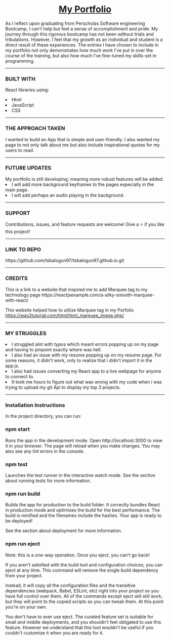  <!-- explanations of the technologies used, the approach taken, a link to your live site, installation instructions, unsolved problems, -->

<u><h1 align="center">My Portfolio</h1></u>
As I reflect upon graduating from Perscholas Software engineering Bootcamp, I can't help but feel a sense of accomplishment and pride. My journey through this rigorous bootcamp has not been without trials and tribulations. However, I feel that my growth as an individual and student is a direct result of these experiences. The entries I have chosen to include in my portfolio not only demonstrates how much work I've put in over the course of the training, but also how much I’ve fine-tuned my skills-set in programming.

<hr>

<h3>BUILT WITH</h3>
<p>React libraries using:</p>
<li>Html</li>
<li>JavaScript</li>
<li>CSS</li>

<hr>

<h3>THE APPROACH TAKEN</h3>
I wanted to build an App that is simple and user-friendly. I also wanted my page to not only talk about me but also include inspirational quotes for my users to read. 

<hr>


<h3>FUTURE UPDATES</h3>
My portfolio is still developing; meaning more robust features will be added:
<li>I will add more background keyframes to the pages especially in the main page.</li> 
<li>I will add perhaps an audio playing in the background.</li> 


<hr>

<h3>SUPPORT</h3>
Contributions, issues, and feature requests are welcome!
Give a ⭐️ if you like this project!

<hr>

<h3>LINK TO REPO</h3>
https://github.com/tsbalogun97/tsbalogun97.github.io.git

<hr>

<h3>CREDITS</h3>
This is a link to a website that inspired me to  add Marquee tag to my technology page  https://reactjsexample.com/a-silky-smooth-marquee-with-react/ 


This website helped how to utilize Marquee tag in my Porfolio https://way2tutorial.com/html/html_marquee_image.php/


<hr>

<h3>MY STRUGGLES</h3>
<li>I struggled alot with typos which meant errors popping up on my page and having to pinpoint exactly where was hell.</li>
<li>I also had an issue with my resume popping up on my resume page. For some reasons, it didn't work, only to realize that i  didn't import it in the app.js.</li>
<li>I also had issues converting my React app to a live webpage for anyone to connect to.</li>
<li> It took me hours to figure out what was wrong with my code when i was trying to upload my git Api to display my top 3 projects.</li>

<hr>

<h3>Installation Instructions</h3>
In the project directory, you can run:

<h3>npm start</h3>
Runs the app in the development mode.
Open http://localhost:3000 to view it in your browser.
The page will reload when you make changes.
You may also see any lint errors in the console.

<h3>npm test</h3>
Launches the test runner in the interactive watch mode.
See the section about running tests for more information.

<h3>npm run build</h3>
Builds the app for production to the build folder.
It correctly bundles React in production mode and optimizes the build for the best performance.
The build is minified and the filenames include the hashes.
Your app is ready to be deployed!

See the section about deployment for more information.

<h3>npm run eject</h3>
Note: this is a one-way operation. Once you eject, you can't go back!

If you aren't satisfied with the build tool and configuration choices, you can eject at any time. This command will remove the single build dependency from your project.

Instead, it will copy all the configuration files and the transitive dependencies (webpack, Babel, ESLint, etc) right into your project so you have full control over them. All of the commands except eject will still work, but they will point to the copied scripts so you can tweak them. At this point you're on your own.

You don't have to ever use eject. The curated feature set is suitable for small and middle deployments, and you shouldn't feel obligated to use this feature. However we understand that this tool wouldn't be useful if you couldn't customize it when you are ready for it.







